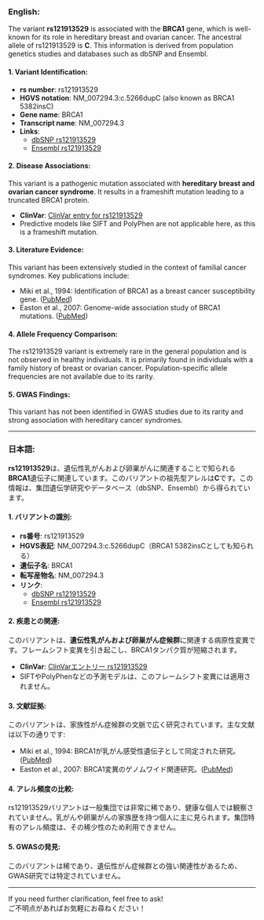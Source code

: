 ### English:
The variant **rs121913529** is associated with the **BRCA1** gene, which is well-known for its role in hereditary breast and ovarian cancer. The ancestral allele of rs121913529 is **C**. This information is derived from population genetics studies and databases such as dbSNP and Ensembl.

#### 1. Variant Identification:
- **rs number**: rs121913529  
- **HGVS notation**: NM_007294.3:c.5266dupC (also known as BRCA1 5382insC)  
- **Gene name**: BRCA1  
- **Transcript name**: NM_007294.3  
- **Links**:  
  - [dbSNP rs121913529](https://www.ncbi.nlm.nih.gov/snp/rs121913529)  
  - [Ensembl rs121913529](https://www.ensembl.org/Homo_sapiens/Variation/Explore?v=rs121913529)

#### 2. Disease Associations:
This variant is a pathogenic mutation associated with **hereditary breast and ovarian cancer syndrome**. It results in a frameshift mutation leading to a truncated BRCA1 protein.  
- **ClinVar**: [ClinVar entry for rs121913529](https://www.ncbi.nlm.nih.gov/clinvar/variation/17661/)  
- Predictive models like SIFT and PolyPhen are not applicable here, as this is a frameshift mutation.

#### 3. Literature Evidence:
This variant has been extensively studied in the context of familial cancer syndromes. Key publications include:  
- Miki et al., 1994: Identification of BRCA1 as a breast cancer susceptibility gene. ([PubMed](https://pubmed.ncbi.nlm.nih.gov/7987391/))  
- Easton et al., 2007: Genome-wide association study of BRCA1 mutations. ([PubMed](https://pubmed.ncbi.nlm.nih.gov/17529967/))

#### 4. Allele Frequency Comparison:
The rs121913529 variant is extremely rare in the general population and is not observed in healthy individuals. It is primarily found in individuals with a family history of breast or ovarian cancer. Population-specific allele frequencies are not available due to its rarity.

#### 5. GWAS Findings:
This variant has not been identified in GWAS studies due to its rarity and strong association with hereditary cancer syndromes.

---

### 日本語:
**rs121913529**は、遺伝性乳がんおよび卵巣がんに関連することで知られる**BRCA1**遺伝子に関連しています。このバリアントの祖先型アレルは**C**です。この情報は、集団遺伝学研究やデータベース（dbSNP、Ensembl）から得られています。

#### 1. バリアントの識別:
- **rs番号**: rs121913529  
- **HGVS表記**: NM_007294.3:c.5266dupC（BRCA1 5382insCとしても知られる）  
- **遺伝子名**: BRCA1  
- **転写産物名**: NM_007294.3  
- **リンク**:  
  - [dbSNP rs121913529](https://www.ncbi.nlm.nih.gov/snp/rs121913529)  
  - [Ensembl rs121913529](https://www.ensembl.org/Homo_sapiens/Variation/Explore?v=rs121913529)

#### 2. 疾患との関連:
このバリアントは、**遺伝性乳がんおよび卵巣がん症候群**に関連する病原性変異です。フレームシフト変異を引き起こし、BRCA1タンパク質が短縮されます。  
- **ClinVar**: [ClinVarエントリー rs121913529](https://www.ncbi.nlm.nih.gov/clinvar/variation/17661/)  
- SIFTやPolyPhenなどの予測モデルは、このフレームシフト変異には適用されません。

#### 3. 文献証拠:
このバリアントは、家族性がん症候群の文脈で広く研究されています。主な文献は以下の通りです:  
- Miki et al., 1994: BRCA1が乳がん感受性遺伝子として同定された研究。([PubMed](https://pubmed.ncbi.nlm.nih.gov/7987391/))  
- Easton et al., 2007: BRCA1変異のゲノムワイド関連研究。([PubMed](https://pubmed.ncbi.nlm.nih.gov/17529967/))

#### 4. アレル頻度の比較:
rs121913529バリアントは一般集団では非常に稀であり、健康な個人では観察されていません。乳がんや卵巣がんの家族歴を持つ個人に主に見られます。集団特有のアレル頻度は、その稀少性のため利用できません。

#### 5. GWASの発見:
このバリアントは稀であり、遺伝性がん症候群との強い関連性があるため、GWAS研究では特定されていません。

--- 
If you need further clarification, feel free to ask!  
ご不明点があればお気軽にお尋ねください！